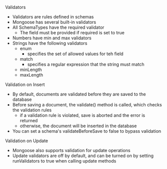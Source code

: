 Validators
 - Validators are rules defined in schemas
 - Mongoose has several built-in validators
 - All SchemaTypes have the required validator
	 - The field must be provided if required is set to true
- Numbers have min and max validators
- Strings have the following validators
	- enum
		- specifies the set of allowed values for teh field
	- match
		- specifies a regular expression that the string must match
	- minLength
	- maxLength

Validation on Insert
 - By default, documents are validated before they are saved to the database
 - Before saving a document, the validate() method is called, which checks the validation rules
	 - if a validation rule is violated, save is aborted and the error is returned 
	 - otherwise, the document will be inserted in the database
- You can set a schema's validateBeforeSave to false to bypass validation

Validation on Update
 - Mongoose also supports validation for update operations
 - Update validators are off by default, and can be turned on by setting runValidators to true when calling update methods

